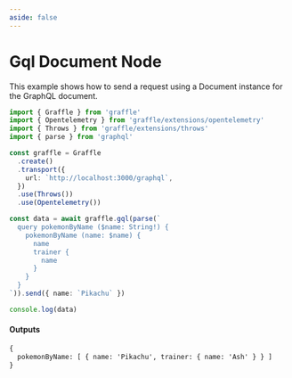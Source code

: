 ```yaml
---
aside: false
---
```


# Gql Document Node

This example shows how to send a request using a Document instance for the GraphQL document.

<!-- dprint-ignore-start -->
```ts twoslash
import { Graffle } from 'graffle'
import { Opentelemetry } from 'graffle/extensions/opentelemetry'
import { Throws } from 'graffle/extensions/throws'
import { parse } from 'graphql'

const graffle = Graffle
  .create()
  .transport({
    url: `http://localhost:3000/graphql`,
  })
  .use(Throws())
  .use(Opentelemetry())

const data = await graffle.gql(parse(`
  query pokemonByName ($name: String!) {
    pokemonByName (name: $name) {
      name
      trainer {
        name
      }
    }
  }
`)).send({ name: `Pikachu` })

console.log(data)
```
<!-- dprint-ignore-end -->

#### Outputs

<!-- dprint-ignore-start -->
```txt
{
  pokemonByName: [ { name: 'Pikachu', trainer: { name: 'Ash' } } ]
}
```
<!-- dprint-ignore-end -->

